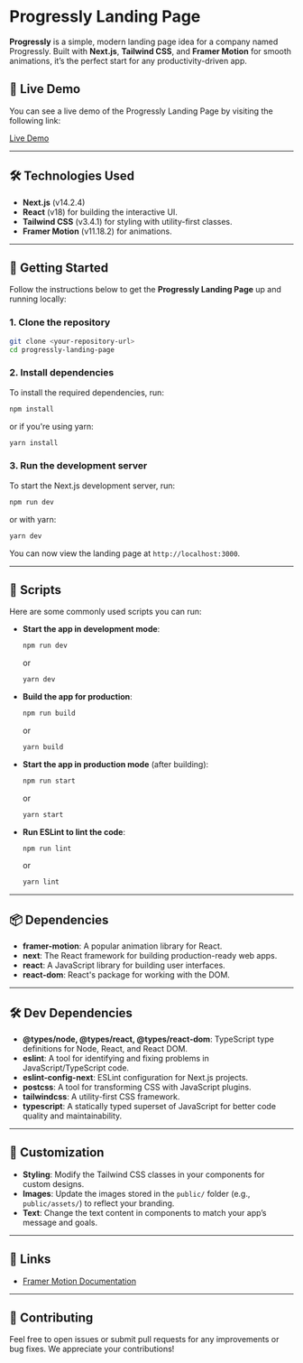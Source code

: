 
# Progressly Landing Page

**Progressly** is a simple, modern landing page idea for a company named Progressly. Built with **Next.js**, **Tailwind CSS**, and **Framer Motion** for smooth animations, it’s the perfect start for any productivity-driven app.


## 🚀 **Live Demo**

You can see a live demo of the Progressly Landing Page by visiting the following link:

[Live Demo](https://progressly-demo.vercel.app)

---

## 🛠️ **Technologies Used**

- **Next.js** (v14.2.4)
- **React** (v18) for building the interactive UI.
- **Tailwind CSS** (v3.4.1) for styling with utility-first classes.
- **Framer Motion** (v11.18.2) for animations.

---

## 🚀 **Getting Started**

Follow the instructions below to get the **Progressly Landing Page** up and running locally:

### 1. Clone the repository

```bash
git clone <your-repository-url>
cd progressly-landing-page
```

### 2. Install dependencies

To install the required dependencies, run:

```bash
npm install
```

or if you're using yarn:

```bash
yarn install
```

### 3. Run the development server

To start the Next.js development server, run:

```bash
npm run dev
```

or with yarn:

```bash
yarn dev
```

You can now view the landing page at `http://localhost:3000`.

---

## 🔧 **Scripts**

Here are some commonly used scripts you can run:

- **Start the app in development mode**:  
  ```bash
  npm run dev
  ```
  or  
  ```bash
  yarn dev
  ```

- **Build the app for production**:  
  ```bash
  npm run build
  ```
  or  
  ```bash
  yarn build
  ```

- **Start the app in production mode** (after building):  
  ```bash
  npm run start
  ```
  or  
  ```bash
  yarn start
  ```

- **Run ESLint to lint the code**:  
  ```bash
  npm run lint
  ```
  or  
  ```bash
  yarn lint
  ```

---

## 📦 **Dependencies**

- **framer-motion**: A popular animation library for React.
- **next**: The React framework for building production-ready web apps.
- **react**: A JavaScript library for building user interfaces.
- **react-dom**: React's package for working with the DOM.

---

## 🛠️ **Dev Dependencies**

- **@types/node, @types/react, @types/react-dom**: TypeScript type definitions for Node, React, and React DOM.
- **eslint**: A tool for identifying and fixing problems in JavaScript/TypeScript code.
- **eslint-config-next**: ESLint configuration for Next.js projects.
- **postcss**: A tool for transforming CSS with JavaScript plugins.
- **tailwindcss**: A utility-first CSS framework.
- **typescript**: A statically typed superset of JavaScript for better code quality and maintainability.

---

## 🎨 **Customization**

- **Styling**: Modify the Tailwind CSS classes in your components for custom designs.
- **Images**: Update the images stored in the `public/` folder (e.g., `public/assets/`) to reflect your branding.
- **Text**: Change the text content in components to match your app’s message and goals.

---

## 🔗 **Links**
- [Framer Motion Documentation](https://www.framer.com/motion/)

---

## 💬 **Contributing**

Feel free to open issues or submit pull requests for any improvements or bug fixes. We appreciate your contributions!